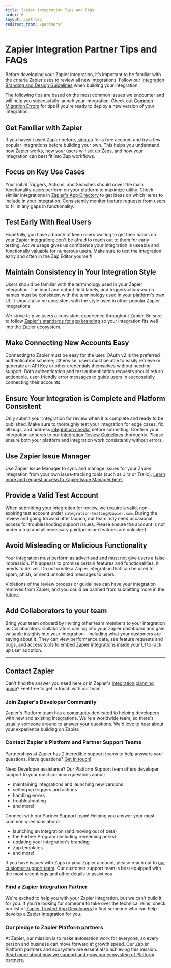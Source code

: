 ```yaml
---
title: Zapier Integration Tips and FAQs
order: 6
layout: post-toc
redirect_from: /partners/
---
```


# Zapier Integration Partner Tips and FAQs

Before developing your Zapier integration, it’s important to be familiar with the criteria Zapier uses to review all new integrations. Follow our [Integration Branding and Design Guidelines](https://platform.zapier.com/partners/planning-guide) when building your integration.

The following tips are based on the most common issues we encounter and will help you successfully launch your integration. Check out [Common Migration Errors](/partners/common-migration-errors) for tips if you're ready to deploy a new version of your integration.

## Get Familiar with Zapier

If you haven't used Zapier before, [sign up](https://zapier.com/sign-up/) for a free account and try a few popular integrations before building your own. This helps you understand how Zapier works, how your users will set up Zaps, and how your integration can best fit into Zap workflows.

## Focus on Key Use Cases

Your initial Triggers, Actions, and Searches should cover the main functionality users perform on your platform to maximize utility. Check similar integrations in [Zapier's App Directory](https://zapier.com/apps/) to get ideas on which items to include in your integration. Consistently monitor feature requests from users to fill in any gaps in functionality.

## Test Early With Real Users

Hopefully, you have a bunch of keen users waiting to get their hands on your Zapier integration; don't be afraid to reach out to them for early testing. Active usage gives us confidence your integration is useable and functionally valuable for numerous users. Make sure to test the integration early and often in the Zap Editor yourself!

## Maintain Consistency in Your Integration Style

Users should be familiar with the terminology used in your Zapier integration. The input and output field labels, and trigger/action/search names must be consistent with the terminology used in your platform's own UI. It should also be consistent with the style used in other popular Zapier integrations.

We strive to give users a consistent experience throughout Zapier. Be sure to follow [Zapier's standards for app branding](https://platform.zapier.com/partners/planning-guide#how-to-brand-your-zapier-integration) so your integration fits well into the Zapier ecosystem.

## Make Connecting New Accounts Easy

Connecting to Zapier must be easy for the user. OAuth v2 is the preferred authentication scheme; otherwise, users must be able to easily retrieve or generate an API Key or other credentials themselves without needing support. Both authentication and test authentication requests should return actionable, user-friendly error messages to guide users in successfully connecting their accounts.

## Ensure Your Integration is Complete and Platform Consistent

Only submit your integration for review when it is complete and ready to be published. Make sure to thoroughly test your integration for edge cases, fix all bugs, and address [integration checks](https://platform.zapier.com/docs/integration-checks-reference) before submitting. Confirm your integration adheres to our [Integration Review Guidelines](https://platform.zapier.com/partners/integration-review-guidelines) thoroughly. Please ensure both your platform and integration work consistently without errors.

## Use Zapier Issue Manager

Use Zapier Issue Manager to sync and manage issues for your Zapier integration from your own issue-tracking tools (such as Jira or Trello). [Learn more and request access to Zapier Issue Manager here.](https://platform.zapier.com/partners/zim)

## Provide a Valid Test Account

When submitting your integration for review, we require a valid, non-expiring test account under `integration-testing@zapier.com`. During the review and going forward after launch, our team may need occasional access for troubleshooting support issues. Please ensure the account is not under a trial and all necessary paid/premium features are unlocked.

## Avoid Misleading or Malicious Functionality

Your integration must perform as advertised and must not give users a false impression. If it appears to promise certain features and functionalities, it needs to deliver. Do not create a Zapier integration that can be used to spam, phish, or send unsolicited messages to users.

Violations of the review process or guidelines can have your integration removed from Zapier, and you could be banned from submitting more in the future.

## Add Collaborators to your team

Bring your team onboard by inviting other team members to your integration as Collaborators. Collaborators can log into your Zapier dashboard and gain valuable insights into your integration—including what your customers are saying about it. They can view performance data, see feature requests and bugs, and access tools to embed Zapier integrations inside your UI to rack up user adoption. 

---

## Contact Zapier

Can't find the answer you need here or in Zapier's [integration planning guide](https://platform.zapier.com/partners/planning-guide)? Feel free to get in touch with our team:

### Join Zapier's Developer Community

Zapier's Platform team has a [community](https://community.zapier.com/developer-discussion-13) dedicated to helping developers with new and existing integrations. We're a worldwide team, so there's usually someone around to answer your questions. We'd love to hear about your experience building on Zapier.

### Contact Zapier's Platform and Partner Support Teams

Partnerships at Zapier has 2 incredible support teams to help answers your questions. Have questions? [Get in touch!](https://developer.zapier.com/contact)

Need Developer assistance? Our Platform Support team offers developer support to your most common questions about:

- maintaining integrations and launching new versions
- setting up triggers and actions
- handling errors
- troubleshooting
- and more!

Connect with our Partner Support team! Helping you answer your most common questions about:

- launching an integration (and moving out of beta)
- the Partner Program (including redeeming perks)
- updating your integration's branding
- Zap templates
- and more!

If you have issues with Zaps or your Zapier account, please reach out to [our customer support team](https://zapier.com/app/get-help). Our customer support team is best equipped with the most recent logs and other details to assist you.

### Find a Zapier Integration Partner

We're excited to help you with your Zapier integration, but we can't build it for you. If you're looking for someone to take over the technical reins, check our list of [Zapier Trusted App Developers
](/partners/trusted-developers) to find someone who can help develop a Zapier integration for you.

### Our pledge to Zapier Platform partners

At Zapier, our mission is to make automation work for everyone, so every person and business can move forward at growth speed. Our Zapier Platform partners and ecosystem are essential to achieving this mission. [Read more about how we support and grow our ecosystem of Platform partners](https://zapier.com/l/partner-pledge).
